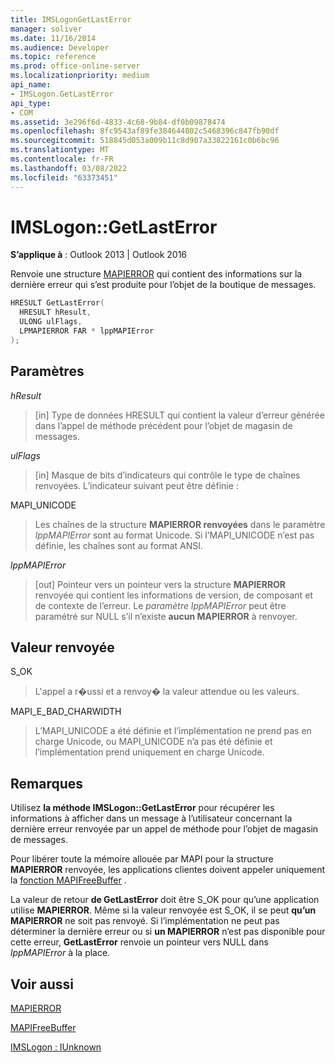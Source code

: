 ```yaml
---
title: IMSLogonGetLastError
manager: soliver
ms.date: 11/16/2014
ms.audience: Developer
ms.topic: reference
ms.prod: office-online-server
ms.localizationpriority: medium
api_name:
- IMSLogon.GetLastError
api_type:
- COM
ms.assetid: 3e296f6d-4833-4c68-9b84-df0b09878474
ms.openlocfilehash: 8fc9543af89fe384644802c5468396c847fb90df
ms.sourcegitcommit: 518845d053a009b11c8d907a33822161c0b6bc96
ms.translationtype: MT
ms.contentlocale: fr-FR
ms.lasthandoff: 03/08/2022
ms.locfileid: "63373451"
---
```

# <a name="imslogongetlasterror"></a>IMSLogon::GetLastError

  
  
**S’applique à** : Outlook 2013 | Outlook 2016 
  
Renvoie une structure [MAPIERROR](mapierror.md) qui contient des informations sur la dernière erreur qui s’est produite pour l’objet de la boutique de messages. 
  
```cpp
HRESULT GetLastError(
  HRESULT hResult,
  ULONG ulFlags,
  LPMAPIERROR FAR * lppMAPIError
);
```

## <a name="parameters"></a>Paramètres

 _hResult_
  
> [in] Type de données HRESULT qui contient la valeur d’erreur générée dans l’appel de méthode précédent pour l’objet de magasin de messages.
    
 _ulFlags_
  
> [in] Masque de bits d’indicateurs qui contrôle le type de chaînes renvoyées. L’indicateur suivant peut être définie :
    
MAPI_UNICODE 
  
> Les chaînes de la structure **MAPIERROR renvoyées** dans le paramètre _lppMAPIError_ sont au format Unicode. Si l’MAPI_UNICODE n’est pas définie, les chaînes sont au format ANSI. 
    
 _lppMAPIError_
  
> [out] Pointeur vers un pointeur vers la structure **MAPIERROR** renvoyée qui contient les informations de version, de composant et de contexte de l’erreur. Le  _paramètre lppMAPIError_ peut être paramétré sur NULL s’il n’existe **aucun MAPIERROR** à renvoyer. 
    
## <a name="return-value"></a>Valeur renvoyée

S_OK 
  
> L'appel a r�ussi et a renvoy� la valeur attendue ou les valeurs.
    
MAPI_E_BAD_CHARWIDTH 
  
> L’MAPI_UNICODE a été définie et l’implémentation ne prend pas en charge Unicode, ou MAPI_UNICODE n’a pas été définie et l’implémentation prend uniquement en charge Unicode.
    
## <a name="remarks"></a>Remarques

Utilisez **la méthode IMSLogon::GetLastError** pour récupérer les informations à afficher dans un message à l’utilisateur concernant la dernière erreur renvoyée par un appel de méthode pour l’objet de magasin de messages. 
  
Pour libérer toute la mémoire allouée par MAPI pour la structure **MAPIERROR** renvoyée, les applications clientes doivent appeler uniquement la [fonction MAPIFreeBuffer](mapifreebuffer.md) . 
  
La valeur de retour **de GetLastError** doit être S_OK pour qu’une application utilise **MAPIERROR**. Même si la valeur renvoyée est S_OK, il se peut **qu’un MAPIERROR** ne soit pas renvoyé. Si l’implémentation ne peut pas déterminer la dernière erreur ou si **un MAPIERROR** n’est pas disponible pour cette erreur, **GetLastError** renvoie un pointeur vers NULL dans  _lppMAPIError_ à la place. 
  
## <a name="see-also"></a>Voir aussi



[MAPIERROR](mapierror.md)
  
[MAPIFreeBuffer](mapifreebuffer.md)
  
[IMSLogon : IUnknown](imslogoniunknown.md)

